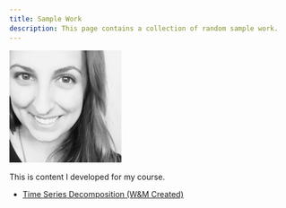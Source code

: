 ```yaml
---
title: Sample Work
description: This page contains a collection of random sample work.
---
```

![My Picture](pics/Amanda.jpg)


This is content I developed for my course.

- [Time Series Decomposition (W&M Created)](./TimeSeries/index.md)

